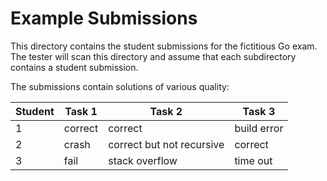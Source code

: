 # Example Submissions

This directory contains the student submissions for the fictitious Go exam.
The tester will scan this directory and assume that each subdirectory contains
a student submission.

The submissions contain solutions of various quality:

| Student | Task 1  |  Task 2                   | Task 3      |
|---------|---------|---------------------------|-------------|
| 1       | correct | correct                   | build error |
| 2       | crash   | correct but not recursive | correct     |
| 3       | fail    | stack overflow            | time out    |
